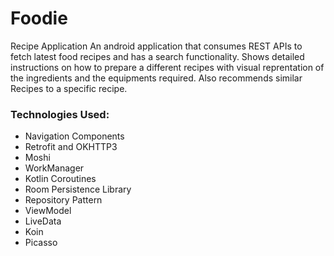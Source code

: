# Foodie
Recipe Application
An android application that consumes REST APIs to fetch latest food recipes and has a search functionality. Shows detailed instructions on how to prepare a different recipes with visual reprentation of the ingredients and the equipments required. Also recommends similar Recipes to a specific recipe.


### Technologies Used: 
* Navigation Components
* Retrofit and OKHTTP3
* Moshi
* WorkManager
* Kotlin Coroutines
* Room Persistence Library
* Repository Pattern
* ViewModel
* LiveData
* Koin
* Picasso


